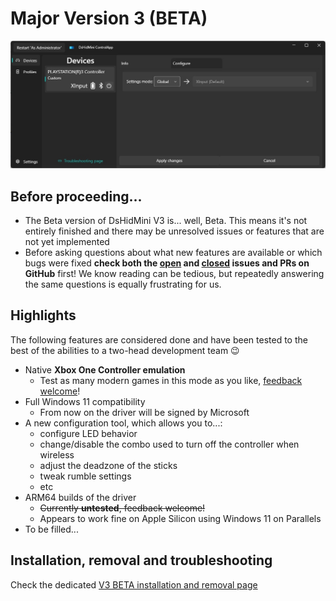 # Major Version 3 (BETA)

![controlapp-preview-image.jpg](images/controlapp-preview-image.jpg)

## Before proceeding...

- The Beta version of DsHidMini V3 is... well, Beta. This means it's not entirely finished and there may be unresolved issues or features that are not yet implemented
- Before asking questions about what new features are available or which bugs were fixed **check both the [open](https://github.com/nefarius/DsHidMini/milestone/7) and [closed](https://github.com/nefarius/DsHidMini/milestone/7?closed=1) issues and PRs on GitHub** first! We know reading can be tedious, but repeatedly answering the same questions is equally frustrating for us.

## Highlights

The following features are considered done and have been tested to the best of the abilities to a two-head development team 😉

- Native **Xbox One Controller emulation**
    - Test as many modern games in this mode as you like, [feedback welcome](https://github.com/nefarius/DsHidMini/discussions/114)!
- Full Windows 11 compatibility
    - From now on the driver will be signed by Microsoft
- A new configuration tool, which allows you to...:
    - configure LED behavior
    - change/disable the combo used to turn off the controller when wireless
    - adjust the deadzone of the sticks
    - tweak rumble settings
    - etc
- ARM64 builds of the driver
    - ~~Currently **untested**, feedback welcome!~~
    - Appears to work fine on Apple Silicon using Windows 11 on Parallels
- To be filled...

## Installation, removal and troubleshooting

Check the dedicated [V3 BETA installation and removal page](../how-to-install)

